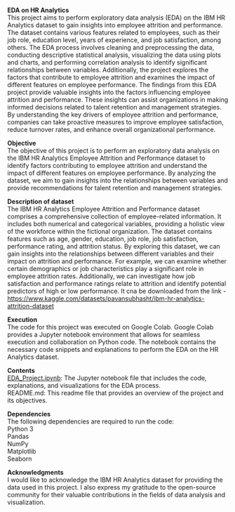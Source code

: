 **EDA on HR Analytics**  
This project aims to perform exploratory data analysis (EDA) on the IBM HR Analytics dataset to gain insights into employee attrition and performance. The dataset contains various features related to employees, such as their job role, education level, years of experience, and job satisfaction, among others.
The EDA process involves cleaning and preprocessing the data, conducting descriptive statistical analysis, visualizing the data using plots and charts, and performing correlation analysis to identify significant relationships between variables.
Additionally, the project explores the factors that contribute to employee attrition and examines the impact of different features on employee performance. The findings from this EDA project provide valuable insights into the factors influencing employee attrition and performance. These insights can assist organizations in making informed decisions related to talent retention and management strategies. By understanding the key drivers of employee attrition and performance, companies can take proactive measures to improve employee satisfaction, reduce turnover rates, and enhance overall organizational performance.

**Objective**  
The objective of this project is to perform an exploratory data analysis on the IBM HR Analytics Employee Attrition and Performance dataset to identify factors contributing to employee attrition and understand the impact of different features on employee performance. By analyzing the dataset, we aim to gain insights into the relationships between variables and provide recommendations for talent retention and management strategies.

**Description of dataset**  
The IBM HR Analytics Employee Attrition and Performance dataset comprises a comprehensive collection of employee-related information. It includes both numerical and categorical variables, providing a holistic view of the workforce within the fictional organization. The dataset contains features such as age, gender, education, job role, job satisfaction, performance rating, and attrition status. By exploring this dataset, we can gain insights into the relationships between different variables and their impact on attrition and performance. For example, we can examine whether certain demographics or job characteristics play a significant role in employee attrition rates. Additionally, we can investigate how job satisfaction and performance ratings relate to attrition and identify potential predictors of high or low performance.
It cna be downloaded from the link - 
https://www.kaggle.com/datasets/pavansubhasht/ibm-hr-analytics-attrition-dataset

**Execution**  
The code for this project was executed on Google Colab. Google Colab provides a Jupyter notebook environment that allows for seamless execution and collaboration on Python code. The notebook contains the necessary code snippets and explanations to perform the EDA on the HR Analytics dataset.

**Contents**  
[EDA_Project.ipynb](EDA_Project.ipynb): The Jupyter notebook file that includes the code, explanations, and visualizations for the EDA process.  
README.md: This readme file that provides an overview of the project and its objectives.

**Dependencies**  
The following dependencies are required to run the code:  
Python 3  
Pandas  
NumPy  
Matplotlib  
Seaborn  

**Acknowledgments**  
I would like to acknowledge the IBM HR Analytics dataset for providing the data used in this project. I also express my gratitude to the open-source community for their valuable contributions in the fields of data analysis and visualization.
